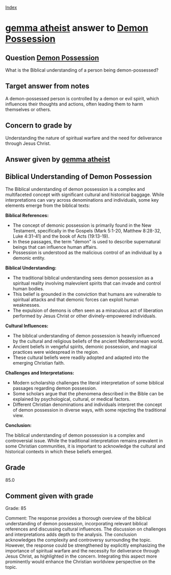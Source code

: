 
[Index](../../index.md)
# [gemma atheist](../../answering_models/gemma_atheist.md) answer to [Demon Possession](../../questions/Demon_Possession.md)

## Question [Demon Possession](../../questions/Demon_Possession.md)
What is the Biblical understanding of a person being demon-possessed?

## Target answer from notes
A demon-possessed person is controlled by a demon or evil spirit, which influences their thoughts and actions, often leading them to harm themselves or others.

## Concern to grade by
Understanding the nature of spiritual warfare and the need for deliverance through Jesus Christ.

## Answer given by [gemma atheist](../../answering_models/gemma_atheist.md)
## Biblical Understanding of Demon Possession

The Biblical understanding of demon possession is a complex and multifaceted concept with significant cultural and historical baggage. While interpretations can vary across denominations and individuals, some key elements emerge from the biblical texts:

**Biblical References:**

* The concept of demonic possession is primarily found in the New Testament, specifically in the Gospels (Mark 5:1-20, Matthew 8:28-32, Luke 4:31-41) and the book of Acts (19:13-19).
* In these passages, the term "demon" is used to describe supernatural beings that can influence human affairs.
* Possession is understood as the malicious control of an individual by a demonic entity.

**Biblical Understanding:**

* The traditional biblical understanding sees demon possession as a spiritual reality involving malevolent spirits that can invade and control human bodies.
* This belief is grounded in the conviction that humans are vulnerable to spiritual attacks and that demonic forces can exploit human weaknesses.
* The expulsion of demons is often seen as a miraculous act of liberation performed by Jesus Christ or other divinely-empowered individuals.

**Cultural Influences:**

* The biblical understanding of demon possession is heavily influenced by the cultural and religious beliefs of the ancient Mediterranean world. 
* Ancient beliefs in vengeful spirits, demonic possession, and magical practices were widespread in the region.
* These cultural beliefs were readily adopted and adapted into the emerging Christian faith.

**Challenges and Interpretations:**

* Modern scholarship challenges the literal interpretation of some biblical passages regarding demon possession.
* Some scholars argue that the phenomena described in the Bible can be explained by psychological, cultural, or medical factors.
* Different Christian denominations and individuals interpret the concept of demon possession in diverse ways, with some rejecting the traditional view.

**Conclusion:**

The biblical understanding of demon possession is a complex and controversial issue. While the traditional interpretation remains prevalent in some Christian communities, it is important to acknowledge the cultural and historical contexts in which these beliefs emerged.

## Grade
85.0

## Comment given with grade
Grade: 85

Comment: The response provides a thorough overview of the biblical understanding of demon possession, incorporating relevant biblical references and discussing cultural influences. The discussion on challenges and interpretations adds depth to the analysis. The conclusion acknowledges the complexity and controversy surrounding the topic. However, the response could be strengthened by explicitly emphasizing the importance of spiritual warfare and the necessity for deliverance through Jesus Christ, as highlighted in the concern. Integrating this aspect more prominently would enhance the Christian worldview perspective on the topic.
